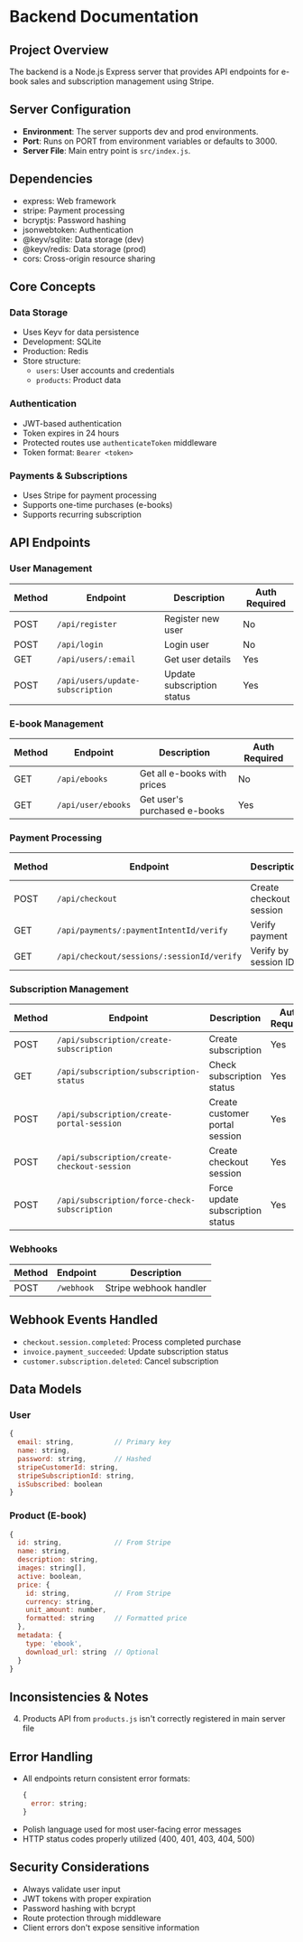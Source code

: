 # Backend Documentation

## Project Overview

The backend is a Node.js Express server that provides API endpoints for e-book sales and subscription management using Stripe.

## Server Configuration

- **Environment**: The server supports dev and prod environments.
- **Port**: Runs on PORT from environment variables or defaults to 3000.
- **Server File**: Main entry point is `src/index.js`.

## Dependencies

- express: Web framework
- stripe: Payment processing
- bcryptjs: Password hashing
- jsonwebtoken: Authentication
- @keyv/sqlite: Data storage (dev)
- @keyv/redis: Data storage (prod)
- cors: Cross-origin resource sharing

## Core Concepts

### Data Storage

- Uses Keyv for data persistence
- Development: SQLite
- Production: Redis
- Store structure:
  - `users`: User accounts and credentials
  - `products`: Product data

### Authentication

- JWT-based authentication
- Token expires in 24 hours
- Protected routes use `authenticateToken` middleware
- Token format: `Bearer <token>`

### Payments & Subscriptions

- Uses Stripe for payment processing
- Supports one-time purchases (e-books)
- Supports recurring subscription

## API Endpoints

### User Management

| Method | Endpoint                         | Description                | Auth Required |
| ------ | -------------------------------- | -------------------------- | ------------- |
| POST   | `/api/register`                  | Register new user          | No            |
| POST   | `/api/login`                     | Login user                 | No            |
| GET    | `/api/users/:email`              | Get user details           | Yes           |
| POST   | `/api/users/update-subscription` | Update subscription status | Yes           |

### E-book Management

| Method | Endpoint           | Description                  | Auth Required |
| ------ | ------------------ | ---------------------------- | ------------- |
| GET    | `/api/ebooks`      | Get all e-books with prices  | No            |
| GET    | `/api/user/ebooks` | Get user's purchased e-books | Yes           |

### Payment Processing

| Method | Endpoint                                   | Description             | Auth Required |
| ------ | ------------------------------------------ | ----------------------- | ------------- |
| POST   | `/api/checkout`                            | Create checkout session | No            |
| GET    | `/api/payments/:paymentIntentId/verify`    | Verify payment          | No            |
| GET    | `/api/checkout/sessions/:sessionId/verify` | Verify by session ID    | No            |

### Subscription Management

| Method | Endpoint                                     | Description                      | Auth Required |
| ------ | -------------------------------------------- | -------------------------------- | ------------- |
| POST   | `/api/subscription/create-subscription`      | Create subscription              | Yes           |
| GET    | `/api/subscription/subscription-status`      | Check subscription status        | Yes           |
| POST   | `/api/subscription/create-portal-session`    | Create customer portal session   | Yes           |
| POST   | `/api/subscription/create-checkout-session`  | Create checkout session          | Yes           |
| POST   | `/api/subscription/force-check-subscription` | Force update subscription status | Yes           |

### Webhooks

| Method | Endpoint   | Description            |
| ------ | ---------- | ---------------------- |
| POST   | `/webhook` | Stripe webhook handler |

## Webhook Events Handled

- `checkout.session.completed`: Process completed purchase
- `invoice.payment_succeeded`: Update subscription status
- `customer.subscription.deleted`: Cancel subscription

## Data Models

### User

```js
{
  email: string,          // Primary key
  name: string,
  password: string,       // Hashed
  stripeCustomerId: string,
  stripeSubscriptionId: string,
  isSubscribed: boolean
}
```

### Product (E-book)

```js
{
  id: string,             // From Stripe
  name: string,
  description: string,
  images: string[],
  active: boolean,
  price: {
    id: string,           // From Stripe
    currency: string,
    unit_amount: number,
    formatted: string     // Formatted price
  },
  metadata: {
    type: 'ebook',
    download_url: string  // Optional
  }
}
```

## Inconsistencies & Notes

4. Products API from `products.js` isn't correctly registered in main server file

## Error Handling

- All endpoints return consistent error formats:
  ```js
  {
    error: string;
  }
  ```
- Polish language used for most user-facing error messages
- HTTP status codes properly utilized (400, 401, 403, 404, 500)

## Security Considerations

- Always validate user input
- JWT tokens with proper expiration
- Password hashing with bcrypt
- Route protection through middleware
- Client errors don't expose sensitive information
